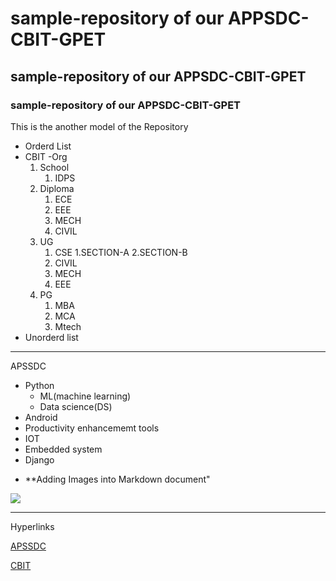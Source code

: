 # sample-repository of our APPSDC-CBIT-GPET
## sample-repository of our APPSDC-CBIT-GPET
### sample-repository of our APPSDC-CBIT-GPET
This is the another model of the Repository
* Orderd List
* CBIT -Org
    1. School
        1. IDPS    
    3. Diploma
        1. ECE
        2. EEE
        3. MECH
        4. CIVIL
    5. UG
        1. CSE
          1.SECTION-A
          2.SECTION-B
        3. CIVIL
        4. MECH
        5. EEE
    7. PG
        1. MBA
        2. MCA
        3. Mtech
* Unorderd list

-------------------------------------------------------------------------------------------------------------------------------------
APSSDC
   - Python
        - ML(machine learning)
        - Data science(DS) 
   - Android
   - Productivity enhancememt tools
   - IOT
   - Embedded system
   - Django
  * **Adding Images into Markdown document"



  <img src="https://resultsnew.com/wp-content/uploads/2018/03/CBIT-VBIT-Proddatur-Admissions.jpg">
  
-------------------------------------------------------------------------------------------------------------
  Hyperlinks
  
   [APSSDC]("https://www.apssdc.in/home/")
   
   
   [CBIT]("https://www.cbit.ac.in/")
